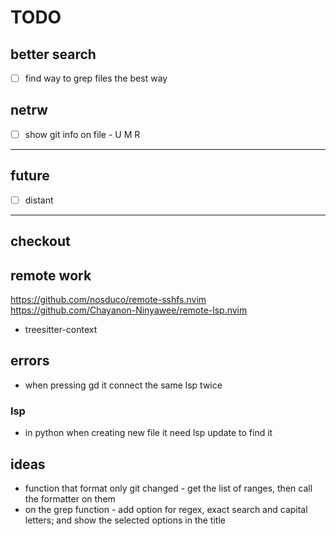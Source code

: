 # TODO

## better search

- [ ] find way to grep files the best way

## netrw

- [ ] show git info on file - U M R

---

## future

- [ ] distant

---

## checkout

## remote work

https://github.com/nosduco/remote-sshfs.nvim
https://github.com/Chayanon-Ninyawee/remote-lsp.nvim

- treesitter-context

## errors

- when pressing gd it connect the same lsp twice

### lsp

- in python when creating new file it need lsp update to find it
<!-- - in python when using `from x import` then the autocomplete needs to be stuff from the import -->

## ideas

- function that format only git changed - get the list of ranges, then call the formatter on them
- on the grep function - add option for regex, exact search and capital letters; and show the selected options in the title
